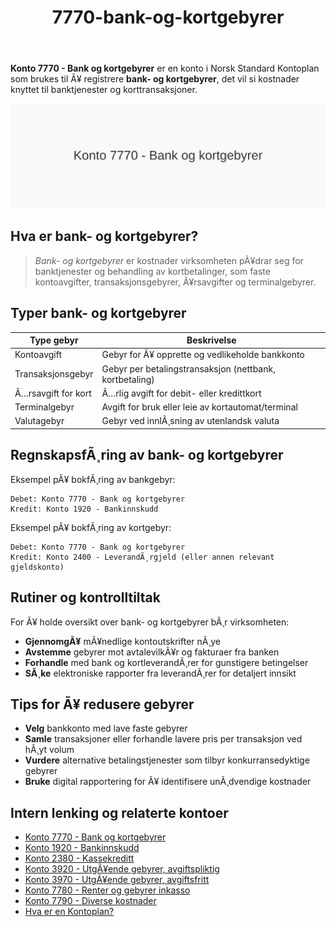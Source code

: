 ﻿---
title: "7770-bank-og-kortgebyrer"
meta_title: "7770-bank-og-kortgebyrer"
meta_description: '**Konto 7770 - Bank og kortgebyrer** er en konto i Norsk Standard Kontoplan som brukes til Ã¥ registrere **bank- og kortgebyrer**, det vil si kostnader knyttet ...'
slug: 7770-bank-og-kortgebyrer
type: blog
layout: pages/single
---

**Konto 7770 - Bank og kortgebyrer** er en konto i Norsk Standard Kontoplan som brukes til Ã¥ registrere **bank- og kortgebyrer**, det vil si kostnader knyttet til banktjenester og korttransaksjoner.

![Illustrasjon av konto 7770 Bank og kortgebyrer](7770-bank-og-kortgebyrer-image.svg)

## Hva er bank- og kortgebyrer?

>*Bank- og kortgebyrer* er kostnader virksomheten pÃ¥drar seg for banktjenester og behandling av kortbetalinger, som faste kontoavgifter, transaksjonsgebyrer, Ã¥rsavgifter og terminalgebyrer.

## Typer bank- og kortgebyrer

| Type gebyr            | Beskrivelse                                                        |
|-----------------------|--------------------------------------------------------------------|
| Kontoavgift           | Gebyr for Ã¥ opprette og vedlikeholde bankkonto                     |
| Transaksjonsgebyr     | Gebyr per betalingstransaksjon (nettbank, kortbetaling)            |
| Ã…rsavgift for kort    | Ã…rlig avgift for debit- eller kredittkort                          |
| Terminalgebyr         | Avgift for bruk eller leie av kortautomat/terminal                 |
| Valutagebyr           | Gebyr ved innlÃ¸sning av utenlandsk valuta                          |

## RegnskapsfÃ¸ring av bank- og kortgebyrer

Eksempel pÃ¥ bokfÃ¸ring av bankgebyr:

```plaintext
Debet: Konto 7770 - Bank og kortgebyrer
Kredit: Konto 1920 - Bankinnskudd
```

Eksempel pÃ¥ bokfÃ¸ring av kortgebyr:

```plaintext
Debet: Konto 7770 - Bank og kortgebyrer
Kredit: Konto 2400 - LeverandÃ¸rgjeld (eller annen relevant gjeldskonto)
```

## Rutiner og kontrolltiltak

For Ã¥ holde oversikt over bank- og kortgebyrer bÃ¸r virksomheten:
* **GjennomgÃ¥** mÃ¥nedlige kontoutskrifter nÃ¸ye
* **Avstemme** gebyrer mot avtalevilkÃ¥r og fakturaer fra banken
* **Forhandle** med bank og kortleverandÃ¸rer for gunstigere betingelser
* **SÃ¸ke** elektroniske rapporter fra leverandÃ¸rer for detaljert innsikt

## Tips for Ã¥ redusere gebyrer

* **Velg** bankkonto med lave faste gebyrer
* **Samle** transaksjoner eller forhandle lavere pris per transaksjon ved hÃ¸yt volum
* **Vurdere** alternative betalingstjenester som tilbyr konkurransedyktige gebyrer
* **Bruke** digital rapportering for Ã¥ identifisere unÃ¸dvendige kostnader

## Intern lenking og relaterte kontoer

* [Konto 7770 - Bank og kortgebyrer](/blogs/kontoplan/7770-bank-og-kortgebyrer "Konto 7770 - Bank og kortgebyrer")
* [Konto 1920 - Bankinnskudd](/blogs/kontoplan/1920-bankinnskudd "Konto 1920 - Bankinnskudd")
* [Konto 2380 - Kassekreditt](/blogs/kontoplan/2380-kassekreditt "Konto 2380 - Kassekreditt")
* [Konto 3920 - UtgÃ¥ende gebyrer, avgiftspliktig](/blogs/kontoplan/3920-utgaende-gebyrer-avgiftspliktig "Konto 3920 - UtgÃ¥ende gebyrer, avgiftspliktig")
* [Konto 3970 - UtgÃ¥ende gebyrer, avgiftsfritt](/blogs/kontoplan/3970-utgaende-gebyrer-avgiftsfritt "Konto 3970 - UtgÃ¥ende gebyrer, avgiftsfritt")
* [Konto 7780 - Renter og gebyrer inkasso](/blogs/kontoplan/7780-renter-og-gebyrer-inkasso "Konto 7780 - Renter og gebyrer inkasso: RegnskapsfÃ¸ring av renter og gebyrer ved inkasso")
* [Konto 7790 - Diverse kostnader](/blogs/kontoplan/7790-diverse-kostnader "Konto 7790 - Diverse kostnader: Registrering av diverse kostnader i Norsk Standard Kontoplan")
* [Hva er en Kontoplan?](/blogs/regnskap/hva-er-kontoplan "Hva er en Kontoplan? Komplett Guide til Kontoplaner i Norsk Regnskap")
